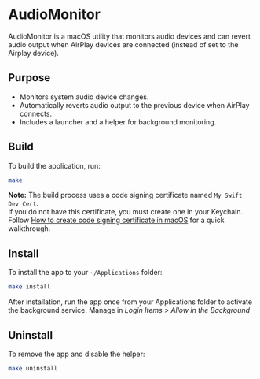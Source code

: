 # AudioMonitor

AudioMonitor is a macOS utility that monitors audio devices and can revert audio output when AirPlay devices are connected (instead of set to the Airplay device).

## Purpose

- Monitors system audio device changes.
- Automatically reverts audio output to the previous device when AirPlay connects.
- Includes a launcher and a helper for background monitoring.

## Build

To build the application, run:

```sh
make
```

**Note:** The build process uses a code signing certificate named `My Swift Dev Cert`.  
If you do not have this certificate, you must create one in your Keychain.  
Follow [How to create code signing certificate in macOS](https://www.simplified.guide/macos/keychain-cert-code-signing-create) for a quick walkthrough.


## Install

To install the app to your `~/Applications` folder:

```sh
make install
```

After installation, run the app once from your Applications folder to activate the background service. Manage in *Login Items > Allow in the Background*

## Uninstall

To remove the app and disable the helper:

```sh
make uninstall
```
